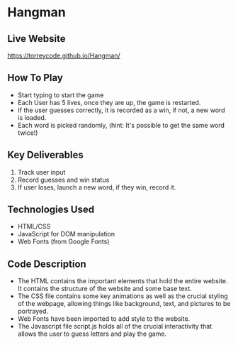 # Hangman

## Live Website

https://torreycode.github.io/Hangman/

## How To Play
- Start typing to start the game
- Each User has 5 lives, once they are up, the game is restarted.
- If the user guesses correctly, it is recorded as a win, if not, a new word is loaded.
- Each word is picked randomly, (hint: It's possible to get the same word twice!)

## Key Deliverables
1. Track user input
2. Record guesses and win status
3. If user loses, launch a new word, if they win, record it.

## Technologies Used
- HTML/CSS
- JavaScript for DOM manipulation
- Web Fonts (from Google Fonts)


## Code Description
- The HTML contains the important elements that hold the entire website. It contains the structure of the website and some base text.
- The CSS file contains some key animations as well as the crucial styling of the webpage, allowing things like background, text, and pictures to be portrayed.
- Web Fonts have been imported to add style to the website.
- The Javascript file script.js holds all of the crucial interactivity that allows the user to guess letters and play the game.
